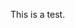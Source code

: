 This is a test.

<link rel="alternate" type="application/atom+xml" title="{{ site.title }}" href="/feed.xml">
